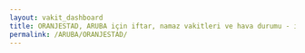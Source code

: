 ```yaml
---
layout: vakit_dashboard
title: ORANJESTAD, ARUBA için iftar, namaz vakitleri ve hava durumu - ilçe/eyalet seç
permalink: /ARUBA/ORANJESTAD/
---
```


<script type="text/javascript">
  var GLOBAL_COUNTRY = 'ARUBA';
  var GLOBAL_CITY = 'ORANJESTAD';
  var GLOBAL_STATE = '';
  var lat = 72;
  var lon = 21;
</script>
